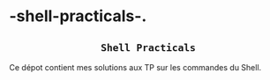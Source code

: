 # -shell-practicals-.
## <h2 align="center"> `Shell Practicals` </h2>
Ce dépot contient mes solutions aux TP sur les commandes du Shell.
